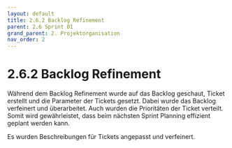 ```yaml
---
layout: default
title: 2.6.2 Backlog Refinement
parent: 2.6 Sprint 01
grand_parent: 2. Projektorganisation
nav_order: 2
---
```


# 2.6.2 Backlog Refinement

Während dem Backlog Refinement wurde auf das Backlog geschaut, Ticket erstellt und die Parameter der Tickets gesetzt. Dabei wurde das Backlog verfeinert und überarbeitet. Auch wurden die Prioritäten der Ticket verteilt. Somit wird gewährleistet, dass beim nächsten Sprint Planning effizient geplant werden kann.

Es wurden Beschreibungen für Tickets angepasst und verfeinert.
